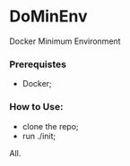 # DoMinEnv

Docker Minimum Environment

### Prerequistes

* Docker;

### How to Use:

* clone the repo;
* run ./init;

All.
